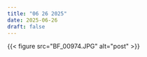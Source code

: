 ```yaml
---
title: "06 26 2025"
date: 2025-06-26
draft: false
---
```


{{< figure src="BF_00974.JPG" alt="post" >}}  
